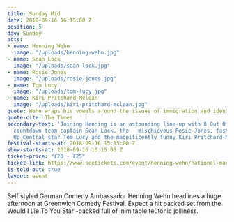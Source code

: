 ```yaml
---
title: Sunday Mid
date: 2018-09-16 16:15:00 Z
position: 5
day: Sunday
acts:
- name: Henning Wehn
  image: "/uploads/henning-wehn.jpg"
- name: Sean Lock
  image: "/uploads/sean-lock.jpg"
- name: Rosie Jones
  image: "/uploads/rosie-jones.jpg"
- name: Tom Lucy
  image: "/uploads/tom-lucy.jpg"
- name: Kiri Pritchard-Mclean
  image: "/uploads/kiri-pritchard-mclean.jpg"
quote: Wehn wraps his vowels around the issues of immigration and identity
quote-cite: The Times
secondary-text: 'Joining Henning is an astounding line-up with 8 Out Of 10 Cats does
  countdown team captain Sean Lock, the   mischievous Rosie Jones, fast-rising Stand
  Up Central star Tom Lucy and the magnificently funny Kiri Pritchard-Mclean as host. '
festival-starts-at: 2018-09-16 15:15:00 Z
show-starts-at: 2018-09-16 16:15:00 Z
ticket-price: "£20 - £25"
ticket-link: https://www.seetickets.com/event/henning-wehn/national-maritime-museum/1241757
is-sold-out: true
layout: event
---
```


Self styled German Comedy Ambassador Henning Wehn headlines a huge afternoon at Greenwich Comedy Festival. Expect a hit packed set from the Would I Lie To You Star -packed full of inimitable teutonic jolliness.